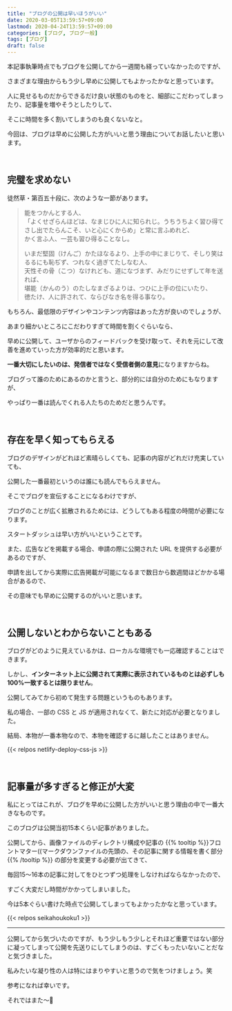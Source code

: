 ```yaml
---
title: "ブログの公開は早いほうがいい"
date: 2020-03-05T13:59:57+09:00
lastmod: 2020-04-24T13:59:57+09:00
categories: [ブログ, ブログ一般]
tags: [ブログ]
draft: false
---
```


本記事執筆時点でもブログを公開してから一週間も経っていなかったのですが、

さまざまな理由からもう少し早めに公開してもよかったかなと思っています。

人に見せるものだからできるだけ良い状態のものをと、細部にこだわってしまったり、記事量を増やそうとしたりして、

そこに時間を多く割いてしまうのも良くないなと。
<!--more-->
今回は、ブログは早めに公開した方がいいと思う理由についてお話したいと思います。

<br>

## 完璧を求めない

徒然草・第百五十段に、次のような一節があります。

> 能をつかんとする人、<br>「よくせざらんほどは、なまじひに人に知られじ。うちうちよく習ひ得てさし出でたらんこそ、いと心にくからめ」と常に言ふめれど、<br>かく言ふ人、一芸も習ひ得ることなし。
>
> いまだ堅固（けんご）かたほなるより、上手の中にまじりて、そしり笑はるるにも恥ぢず、つれなく過ぎてたしなむ人、<br>天性その骨（こつ）なけれども、道になづまず、みだりにせずして年を送れば、<br>堪能（かんのう）のたしなまざるよりは、つひに上手の位にいたり、<br>徳たけ、人に許されて、ならびなき名を得る事なり。

もちろん、最低限のデザインやコンテンツ内容はあった方が良いのでしょうが、

あまり細かいところにこだわりすぎて時間を割くぐらいなら、

早めに公開して、ユーザからのフィードバックを受け取って、それを元にして改善を進めていった方が効率的だと思います。

**一番大切にしたいのは、発信者ではなく受信者側の意見**になりますからね。

ブログって誰のためにあるのかと言うと、部分的には自分のためにもなりますが、

やっぱり一番は読んでくれる人たちのためだと思うんです。

<br>

## 存在を早く知ってもらえる

ブログのデザインがどれほど素晴らしくても、記事の内容がどれだけ充実していても、

公開した一番最初というのは誰にも読んでもらえません。

そこでブログを宣伝することになるわけですが、

ブログのことが広く拡散されるためには、どうしてもある程度の時間が必要になります。

スタートダッシュは早い方がいいということです。

また、広告などを掲載する場合、申請の際に公開された URL を提供する必要があるのですが、

申請を出してから実際に広告掲載が可能になるまで数日から数週間ほどかかる場合があるので、

その意味でも早めに公開するのがいいと思います。

<br>

## 公開しないとわからないこともある

ブログがどのように見えているかは、ローカルな環境でも一応確認することはできます。

しかし、**インターネット上に公開されて実際に表示されているものとは必ずしも100%一致するとは限りません**。

公開してみてから初めて発生する問題というものもあります。

私の場合、一部の CSS と JS が適用されなくて、新たに対応が必要となりました。

結局、本物が一番本物なので、本物を確認するに越したことはありません。

{{< relpos netlify-deploy-css-js >}}

<br>

## 記事量が多すぎると修正が大変

私にとってはこれが、ブログを早めに公開した方がいいと思う理由の中で一番大きなものです。

このブログは公開当初15本くらい記事がありました。

公開してから、画像ファイルのディレクトリ構成や記事の
{{% tooltip %}}フロントマター((マークダウンファイルの先頭の、その記事に関する情報を書く部分{{% /tooltip %}}
の部分を変更する必要が出てきて、

毎回15～16本の記事に対してをひとつずつ処理をしなければならなかったので、

すごく大変だし時間がかかってしまいました。 

今は5本ぐらい書けた時点で公開してしまってもよかったかなと思っています。

{{< relpos seikahoukoku1 >}}

---

公開してから気づいたのですが、もう少しもう少しとそれほど重要ではない部分に凝ってしまって公開を先送りにしてしまうのは、すごくもったいないことだなと気づきました。

私みたいな凝り性の人は特にはまりやすいと思うので気をつけましょう。笑

参考になれば幸いです。

それではまた～:wave: